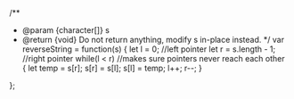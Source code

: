 /**
 * @param {character[]} s
 * @return {void} Do not return anything, modify s in-place instead.
 */
var reverseString = function(s) 
{
    let l = 0; //left pointer
    let r = s.length - 1; //right pointer
    while(l < r) //makes sure pointers never reach each other
    {
        let temp = s[r];
         s[r] = s[l];
         s[l] = temp;
        l++;
        r--;
    }
    

};